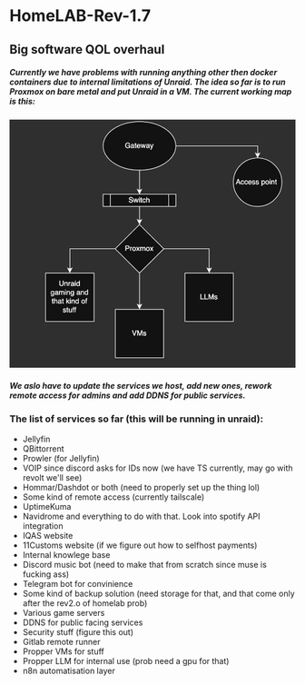# HomeLAB-Rev-1.7
## Big software QOL overhaul
##### Currently we have problems with running anything other then docker containers due to internal limitations of Unraid. The idea so far is to run Proxmox on bare metal and put Unraid in a VM. The current working map is this:

![map v1](/pics/map_v1.jpg "map v1")

##### We aslo have to update the services we host, add new ones, rework remote access for admins and add DDNS for public services. 

### The list of services so far (this will be running in unraid):
 - Jellyfin
 - QBittorrent
 - Prowler (for Jellyfin)
 - VOIP since discord asks for IDs now (we have TS currently, may go with revolt we'll see)
 - Hommar/Dashdot or both (need to properly set up the thing lol)
 - Some kind of remote access (currently tailscale)
 - UptimeKuma
 - Navidrome and everything to do with that. Look into spotify API integration
 - IQAS website
 - 11Customs website (if we figure out how to selfhost payments)
 - Internal knowlege base
 - Discord music bot (need to make that from scratch since muse is fucking ass)
 - Telegram bot for convinience
 - Some kind of backup solution (need storage for that, and that come only after the rev2.o of homelab prob)
 - Various game servers
 - DDNS for public facing services
 - Security stuff (figure this out)
 - Gitlab remote runner
 - Propper VMs for stuff
 - Propper LLM for internal use (prob need a gpu for that)
 - n8n automatisation layer